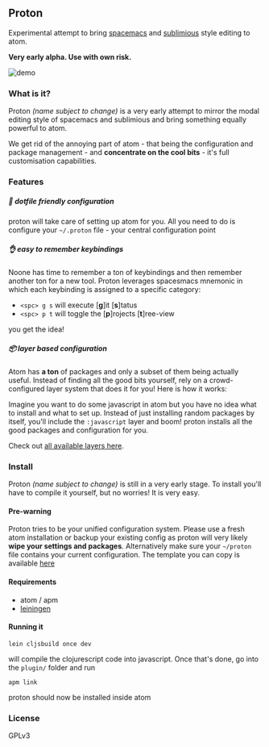 ## Proton

Experimental attempt to bring [spacemacs][1] and [sublimious][2] style editing to atom.

__Very early alpha. Use with own risk.__

![demo][3]

### What is it? 

Proton *(name subject to change)* is a very early attempt to mirror the modal editing style of spacemacs and sublimious and bring something equally powerful to atom. 

We get rid of the annoying part of atom - that being the configuration and package management - and __concentrate on the cool bits__ - it's full customisation capabilities. 

### Features
##### :handbag: dotfile friendly configuration
proton will take care of setting up atom for you. All you need to do is configure your `~/.proton` file - your central configuration point

##### :ok_hand: easy to remember keybindings

Noone has time to remember a ton of keybindings and then remember another ton for a new tool. Proton leverages spacesmacs mnemonic in which each keybinding is assigned to a specific category:

- `<spc> g s` will execute [__g__]it [__s__]tatus
- `<spc> p t` will toggle the [__p__]rojects [__t__]ree-view

you get the idea!

##### :package: layer based configuration
Atom has __a ton__ of packages and only a subset of them being actually useful. Instead of finding all the good bits yourself, rely on a crowd-configured layer system that does it for you! Here is how it works:

Imagine you want to do some javascript in atom but you have no idea what to install and what to set up. Instead of just installing random packages by itself, you'll include the `:javascript` layer and boom! proton installs all the good packages and configuration for you. 

Check out [all available layers here][4].

### Install

Proton *(name subject to change)* is still in a very early stage. To install you'll have to compile it yourself, but no worries! It is very easy. 

#### Pre-warning
Proton tries to be your unified configuration system. Please use a fresh atom installation or backup your existing config as proton will very likely __wipe your settings and packages__. Alternatively make sure your `~/proton` file contains your current configuration. The template you can copy is available [here](https://github.com/dvcrn/proton/blob/master/templates/proton.edn)

#### Requirements
- atom / apm
- [leiningen](http://leiningen.org/)

#### Running it

```
lein cljsbuild once dev
```
will compile the clojurescript code into javascript. Once that's done, go into the `plugin/` folder and run

```
apm link
```

proton should now be installed inside atom

### License

GPLv3

[1]: https://github.com/syl20bnr/spacemacs/
[2]: https://github.com/dvcrn/sublimious
[3]: https://files.gitter.im/syl20bnr/spacemacs/YHKG/bar.gif
[4]: https://github.com/dvcrn/proton/tree/master/src/proton/layers
